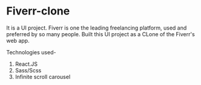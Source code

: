 # Fiverr-clone

It is a UI project.
Fiverr is one the leading freelancing platform, used and preferred by so many people.
Built this UI project as a CLone of the Fiverr's web app.

Technologies used-
1. React.JS
2. Sass/Scss
3. Infinite scroll carousel
